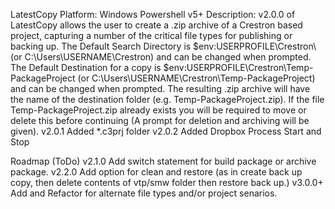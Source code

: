 LatestCopy
    Platform: Windows Powershell v5+
    Description: v2.0.0 of LatestCopy allows the user to create a .zip archive of a Crestron based project, capturing a number of the critical file types for publishing or backing up.
    The Default Search Directory is $env:USERPROFILE\Crestron\ (or C:\Users\USERNAME\Crestron) and can be changed when prompted.
    The Default Destination for a copy is $env:USERPROFILE\Crestron\Temp-PackageProject (or C:\Users\USERNAME\Crestron\Temp-PackageProject) and can be changed when prompted.
    The resulting .zip archive will have the name of the destination folder (e.g. Temp-PackageProject.zip).
    If the file Temp-PackageProject.zip already exists you will be required to move or delete this before continuing (A prompt for deletion and archiving will be given).
    v2.0.1 Added *.c3prj folder
    v2.0.2 Added Dropbox Process Start and Stop

Roadmap (ToDo)
    v2.1.0 Add switch statement for build package or archive package.
    v2.2.0 Add option for clean and restore (as in create back up copy, then delete contents of vtp/smw folder then restore back up.)
    v3.0.0+ Add and Refactor for alternate file types and/or project senarios.

